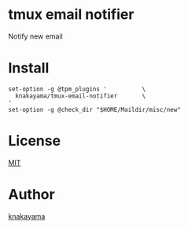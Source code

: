 tmux email notifier
===================

Notify new email

# Install

```text
set-option -g @tpm_plugins '          \
  knakayama/tmux-email-notifier       \
'
set-option -g @check_dir "$HOME/Maildir/misc/new"
```

# License

[MIT](https://github.com/knakayama/tmux-email-notifier/blob/master/LICENSE)

# Author

[knakayama](https://github.com/knakayama)
